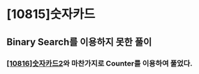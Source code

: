 # [10815]숫자카드

## Binary Search를 이용하지 못한 풀이

### [[10816]숫자카드2](https://github.com/bosl95/Algorithm/tree/master/BINARY%20SEARCH/%5B10816%5D%EC%88%AB%EC%9E%90%20%EC%B9%B4%EB%93%9C2)와 마찬가지로 Counter를 이용하여 풀었다.